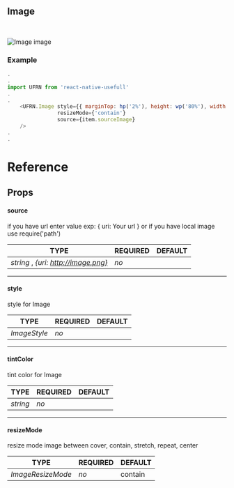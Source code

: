 ## Image

<br/>

![Image image](../../src/assets/images/img_intro_first@1x.png)

### Example

```javascript
.
.
import UFRN from 'react-native-usefull'
.
.
    <UFRN.Image style={{ marginTop: hp('2%'), height: wp('80%'), width: wp('80%') }} 
                resizeMode={'contain'} 
                source={item.sourceImage} 
    />
.
.
```

# Reference

## Props

#### **source**

if you have url enter value exp: { uri: Your url } or 
if you have local image use require('path')

TYPE         | REQUIRED    | DEFAULT
------------ | ----------- | ----------
_string_ , _{uri: http://image.png}_    | _no_        | 
___

#### **style**

style for  Image

TYPE         | REQUIRED    | DEFAULT
------------ | ----------- | ----------
_ImageStyle_    | _no_        | 
___

#### **tintColor**

tint color for  Image

TYPE         | REQUIRED    | DEFAULT
------------ | ----------- | ----------
_string_    | _no_        | 
___

#### **resizeMode**

resize mode image between cover, contain, stretch, repeat, center

TYPE         | REQUIRED    | DEFAULT
------------ | ----------- | ----------
_ImageResizeMode_    | _no_        | contain
